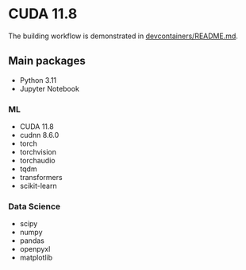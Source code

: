 # CUDA 11.8
The building workflow is demonstrated in [devcontainers/README.md](../README.md).

## Main packages
-   Python 3.11
-   Jupyter Notebook

### ML
-   CUDA 11.8
-   cudnn 8.6.0
-   torch
-   torchvision
-   torchaudio
-   tqdm
-   transformers
-   scikit-learn

### Data Science
-   scipy
-   numpy
-   pandas
-   openpyxl
-   matplotlib